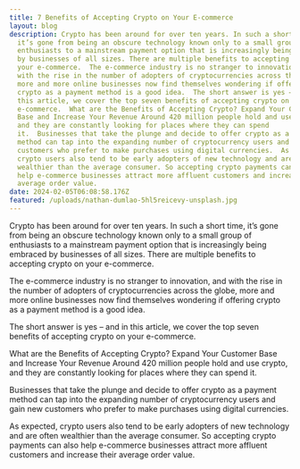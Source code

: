 ```yaml
---
title: 7 Benefits of Accepting Crypto on Your E-commerce
layout: blog
description: Crypto has been around for over ten years. In such a short time,
  it’s gone from being an obscure technology known only to a small group of
  enthusiasts to a mainstream payment option that is increasingly being embraced
  by businesses of all sizes. There are multiple benefits to accepting crypto on
  your e-commerce.  The e-commerce industry is no stranger to innovation, and
  with the rise in the number of adopters of cryptocurrencies across the globe,
  more and more online businesses now find themselves wondering if offering
  crypto as a payment method is a good idea.  The short answer is yes – and in
  this article, we cover the top seven benefits of accepting crypto on your
  e-commerce.  What are the Benefits of Accepting Crypto? Expand Your Customer
  Base and Increase Your Revenue Around 420 million people hold and use crypto,
  and they are constantly looking for places where they can spend
  it.  Businesses that take the plunge and decide to offer crypto as a payment
  method can tap into the expanding number of cryptocurrency users and gain new
  customers who prefer to make purchases using digital currencies.  As expected,
  crypto users also tend to be early adopters of new technology and are often
  wealthier than the average consumer. So accepting crypto payments can also
  help e-commerce businesses attract more affluent customers and increase their
  average order value.
date: 2024-02-05T06:08:58.176Z
featured: /uploads/nathan-dumlao-5hl5reicevy-unsplash.jpg
---
```

Crypto has been around for over ten years. In such a short time, it’s gone from being an obscure technology known only to a small group of enthusiasts to a mainstream payment option that is increasingly being embraced by businesses of all sizes. There are multiple benefits to accepting crypto on your e-commerce.

The e-commerce industry is no stranger to innovation, and with the rise in the number of adopters of cryptocurrencies across the globe, more and more online businesses now find themselves wondering if offering crypto as a payment method is a good idea.

The short answer is yes – and in this article, we cover the top seven benefits of accepting crypto on your e-commerce.

What are the Benefits of Accepting Crypto?
Expand Your Customer Base and Increase Your Revenue
Around 420 million people hold and use crypto, and they are constantly looking for places where they can spend it.

Businesses that take the plunge and decide to offer crypto as a payment method can tap into the expanding number of cryptocurrency users and gain new customers who prefer to make purchases using digital currencies.

As expected, crypto users also tend to be early adopters of new technology and are often wealthier than the average consumer. So accepting crypto payments can also help e-commerce businesses attract more affluent customers and increase their average order value.